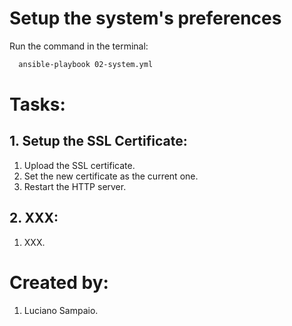 # Setup the system's preferences

Run the command in the terminal:
```bash
  ansible-playbook 02-system.yml
```

# Tasks:

## 1. Setup the SSL Certificate:
  1. Upload the SSL certificate.
  1. Set the new certificate as the current one.
  1. Restart the HTTP server.

## 2. XXX:
  1. XXX.

# Created by: 

1. Luciano Sampaio.
